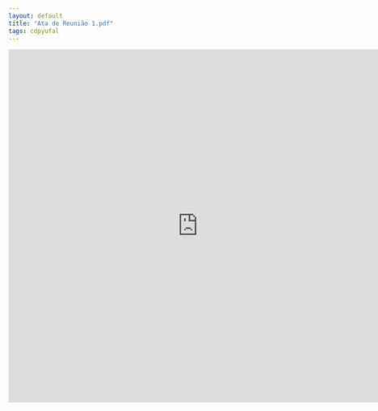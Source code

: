```yaml
---
layout: default
title: "Ata de Reunião 1.pdf"
tags: cdpyufal
---
```


<iframe src="https://docs.google.com/gview?url=https://raw.githubusercontent.com/cdpyufal/cdpyufal.github.io/master/atas%20de%20reuniao/Ata%20de%20Reuni%C3%A3o%201.pdf&embedded=true" style="width:750px; height:700px;" frameborder="0"></iframe>


